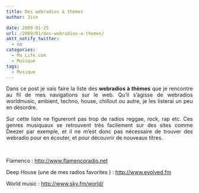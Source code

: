 ```yaml
---
title: Des webradios à thèmes
author: Jice

date: 2009-01-25
url: /2009/01/des-webradios-a-themes/
aktt_notify_twitter:
  - no
categories:
  - Ma_Life.com
  - Musique
tags:
  - Musique
---
```

<p style="text-align: justify;">
  Dans ce post je vais faire la liste des <strong>webradios à thèmes</strong> que je rencontre au fil de mes navigations sur le web. Qu&#8217;il s&#8217;agisse de webradios worldmusic, ambient, techno, house, chillout ou autre, je les listerai un peu en désordre.
</p>

<p style="text-align: justify;">
  Sur cette liste ne figureront pas trop de radios reggae, rock, rap etc. Ces genres musiquaux se retrouvent très facilement sur des sites comme Deezer par exemple, et il ne m&#8217;est donc pas nécessaire de trouver des webradio pour en écouter, et pour découvrir de nouveaux titres.
</p>

<p style="text-align: justify;">
   
</p>

<p style="text-align: justify;">
  Flamenco : <a title="Radio Flamenco" href="http://www.flamencoradio.net" target="_blank">http://www.flamencoradio.net</a>
</p>

<p style="text-align: justify;">
  Deep House (une de mes radios favorites ) : <a title="Deep house webradio" href="http://www.evolved.fm" target="_blank">http://www.evolved.fm</a>
</p>

<p style="text-align: justify;">
  World music : <a title="World music on Sky.fm" href="http://www.sky.fm/world/" target="_blank">http://www.sky.fm/world/</a>
</p>